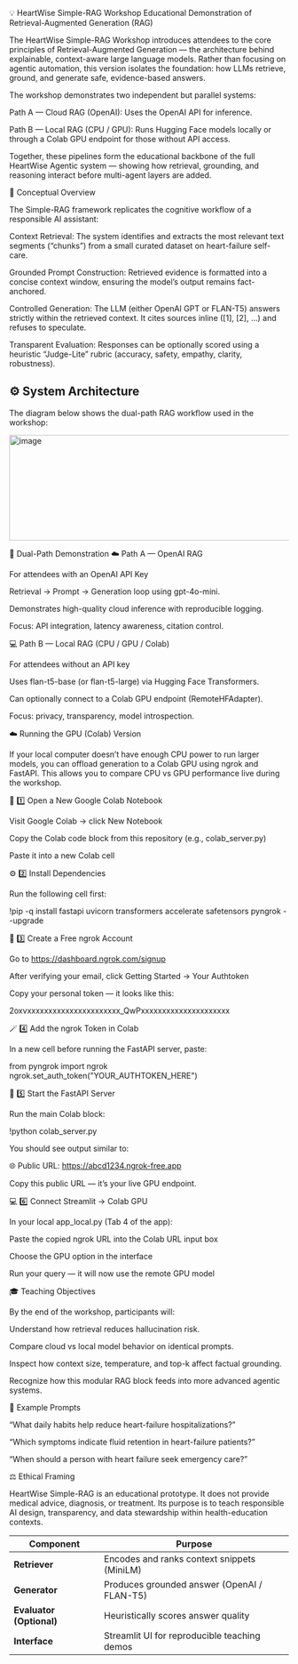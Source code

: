 💡 HeartWise Simple-RAG Workshop
Educational Demonstration of Retrieval-Augmented Generation (RAG)

The HeartWise Simple-RAG Workshop introduces attendees to the core principles of Retrieval-Augmented Generation — the architecture behind explainable, context-aware large language models.
Rather than focusing on agentic automation, this version isolates the foundation: how LLMs retrieve, ground, and generate safe, evidence-based answers.

The workshop demonstrates two independent but parallel systems:

Path A — Cloud RAG (OpenAI): Uses the OpenAI API for inference.

Path B — Local RAG (CPU / GPU): Runs Hugging Face models locally or through a Colab GPU endpoint for those without API access.

Together, these pipelines form the educational backbone of the full HeartWise Agentic system — showing how retrieval, grounding, and reasoning interact before multi-agent layers are added.

🧠 Conceptual Overview

The Simple-RAG framework replicates the cognitive workflow of a responsible AI assistant:

Context Retrieval:
The system identifies and extracts the most relevant text segments (“chunks”) from a small curated dataset on heart-failure self-care.

Grounded Prompt Construction:
Retrieved evidence is formatted into a concise context window, ensuring the model’s output remains fact-anchored.

Controlled Generation:
The LLM (either OpenAI GPT or FLAN-T5) answers strictly within the retrieved context.
It cites sources inline ([1], [2], …) and refuses to speculate.

Transparent Evaluation:
Responses can be optionally scored using a heuristic “Judge-Lite” rubric (accuracy, safety, empathy, clarity, robustness).

## ⚙️ System Architecture

The diagram below shows the dual-path RAG workflow used in the workshop:


<img width="606" height="190" alt="image" src="https://github.com/user-attachments/assets/3fe8848d-1682-463c-ac66-122b72d1edd8" />


🧩 Dual-Path Demonstration
☁️ Path A — OpenAI RAG

For attendees with an OpenAI API Key

Retrieval → Prompt → Generation loop using gpt-4o-mini.

Demonstrates high-quality cloud inference with reproducible logging.

Focus: API integration, latency awareness, citation control.

💻 Path B — Local RAG (CPU / GPU / Colab)

For attendees without an API key

Uses flan-t5-base (or flan-t5-large) via Hugging Face Transformers.

Can optionally connect to a Colab GPU endpoint (RemoteHFAdapter).

Focus: privacy, transparency, model introspection.

☁️ Running the GPU (Colab) Version

If your local computer doesn’t have enough CPU power to run larger models, you can offload generation to a Colab GPU using ngrok and FastAPI.
This allows you to compare CPU vs GPU performance live during the workshop.

🧩 1️⃣ Open a New Google Colab Notebook

Visit Google Colab
 → click New Notebook

Copy the Colab code block from this repository (e.g., colab_server.py)

Paste it into a new Colab cell

⚙️ 2️⃣ Install Dependencies

Run the following cell first:

!pip -q install fastapi uvicorn transformers accelerate safetensors pyngrok --upgrade

🔐 3️⃣ Create a Free ngrok Account

Go to https://dashboard.ngrok.com/signup

After verifying your email, click
Getting Started → Your Authtoken

Copy your personal token — it looks like this:

2oxvxxxxxxxxxxxxxxxxxxxxxx_QwPxxxxxxxxxxxxxxxxxxxxx

🪄 4️⃣ Add the ngrok Token in Colab

In a new cell before running the FastAPI server, paste:

from pyngrok import ngrok
ngrok.set_auth_token("YOUR_AUTHTOKEN_HERE")

🚀 5️⃣ Start the FastAPI Server

Run the main Colab block:

!python colab_server.py


You should see output similar to:

🌐 Public URL: https://abcd1234.ngrok-free.app


Copy this public URL — it’s your live GPU endpoint.

💻 6️⃣ Connect Streamlit → Colab GPU

In your local app_local.py (Tab 4 of the app):

Paste the copied ngrok URL into the Colab URL input box

Choose the GPU option in the interface

Run your query — it will now use the remote GPU model

🎓 Teaching Objectives

By the end of the workshop, participants will:

Understand how retrieval reduces hallucination risk.

Compare cloud vs local model behavior on identical prompts.

Inspect how context size, temperature, and top-k affect factual grounding.

Recognize how this modular RAG block feeds into more advanced agentic systems.

🧩 Example Prompts

“What daily habits help reduce heart-failure hospitalizations?”

“Which symptoms indicate fluid retention in heart-failure patients?”

“When should a person with heart failure seek emergency care?”

⚖️ Ethical Framing

HeartWise Simple-RAG is an educational prototype.
It does not provide medical advice, diagnosis, or treatment.
Its purpose is to teach responsible AI design, transparency, and data stewardship within health-education contexts.

| Component                | Purpose                                      |
| ------------------------ | -------------------------------------------- |
| **Retriever**            | Encodes and ranks context snippets (MiniLM)  |
| **Generator**            | Produces grounded answer (OpenAI / FLAN-T5)  |
| **Evaluator (Optional)** | Heuristically scores answer quality          |
| **Interface**            | Streamlit UI for reproducible teaching demos |

